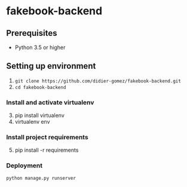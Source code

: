 # fakebook-backend

## Prerequisites

- Python 3.5 or higher

## Setting up environment
1. `git clone https://github.com/didier-gomez/fakebook-backend.git`
2. `cd fakebook-backend`

### Install and activate virtualenv
3. pip install virtualenv
4. virtualenv env

### Install project requirements
5. pip install -r requirements

### Deployment 
`python manage.py runserver`